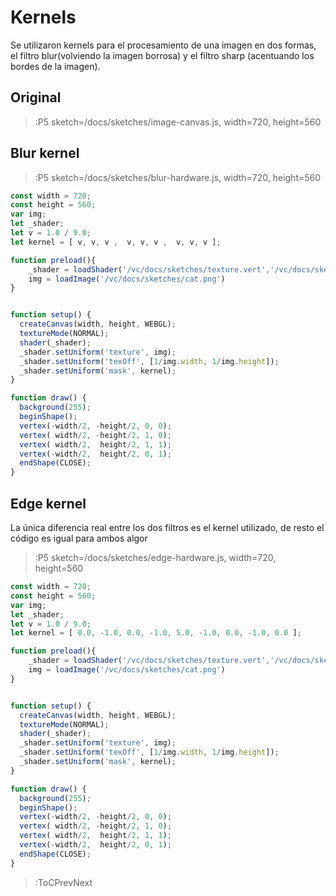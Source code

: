 # Kernels

Se utilizaron kernels para el procesamiento de una imagen en dos formas, el filtro blur(volviendo la imagen borrosa) y el filtro sharp (acentuando los bordes de la imagen).

## Original
> :P5 sketch=/docs/sketches/image-canvas.js, width=720, height=560

## Blur kernel
> :P5 sketch=/docs/sketches/blur-hardware.js, width=720, height=560
```js
const width = 720;
const height = 560;
var img; 
let _shader;
let v = 1.0 / 9.0;
let kernel = [ v, v, v ,  v, v, v ,  v, v, v ]; 

function preload(){
    _shader = loadShader('/vc/docs/sketches/texture.vert','/vc/docs/sketches/kernel-texture.frag');
    img = loadImage('/vc/docs/sketches/cat.png')  
}


function setup() {
  createCanvas(width, height, WEBGL);  
  textureMode(NORMAL);
  shader(_shader);
  _shader.setUniform('texture', img);
  _shader.setUniform('texOff', [1/img.width, 1/img.height]);
  _shader.setUniform('mask', kernel);
}

function draw() {
  background(255);
  beginShape();
  vertex(-width/2, -height/2, 0, 0);
  vertex( width/2, -height/2, 1, 0);
  vertex( width/2,  height/2, 1, 1);
  vertex(-width/2,  height/2, 0, 1);
  endShape(CLOSE);
}
```

## Edge kernel

La única diferencia real entre los dos filtros es el kernel utilizado, de resto el código es igual para ambos algor

> :P5 sketch=/docs/sketches/edge-hardware.js, width=720, height=560
```js
const width = 720;
const height = 560;
var img; 
let _shader;
let v = 1.0 / 9.0;
let kernel = [ 0.0, -1.0, 0.0, -1.0, 5.0, -1.0, 0.0, -1.0, 0.0 ]; 

function preload(){
    _shader = loadShader('/vc/docs/sketches/texture.vert','/vc/docs/sketches/kernel-texture.frag');
    img = loadImage('/vc/docs/sketches/cat.png')  
}


function setup() {
  createCanvas(width, height, WEBGL);  
  textureMode(NORMAL);
  shader(_shader);
  _shader.setUniform('texture', img);
  _shader.setUniform('texOff', [1/img.width, 1/img.height]);
  _shader.setUniform('mask', kernel);
}

function draw() {
  background(255);
  beginShape();
  vertex(-width/2, -height/2, 0, 0);
  vertex( width/2, -height/2, 1, 0);
  vertex( width/2,  height/2, 1, 1);
  vertex(-width/2,  height/2, 0, 1);
  endShape(CLOSE);
}
```

> :ToCPrevNext
